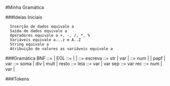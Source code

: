 #Minha Gramática

###Ideias Iniciais

      Inserção de dados equivale a 
      Saída de dados equivale a 
      Operadores equivale a +, -, /, *, %
      Variáveis equivale a...z e A..Z
      String equivale a 
      Atribuição de valores as variáveis equivale a  

###Gramática BNF
      <gr> ::= <cmd> | <cmd>EOL<gr>
      <cmd> ::= <at> | <esc> | <leia>
      <esc> ::= escreva <texto>
      <texto> ::= str | var | <expr>
      <expr> ::= num | <expr><op><expr> | pa<expr>pf | var
      <op> ::= soma | div | mult | resto
      <leia> ::= leia <vars>
      <vars> ::= var | var sep<vars>
      <at> ::= var rec <val>
      <val> ::= num | var | <expr>
   
###Tokens
   
   
   
